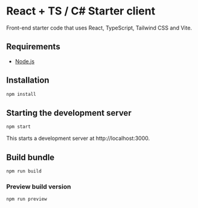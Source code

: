 # React + TS / C# Starter client

Front-end starter code that uses React, TypeScript, Tailwind CSS and Vite.

## Requirements
* [Node.js](https://nodejs.org/en/download/)

## Installation

```bash
npm install
```

## Starting the development server

```bash
npm start
```

This starts a development server at http://localhost:3000.

## Build bundle

```bash
npm run build
```

### Preview build version

```bash
npm run preview
```
